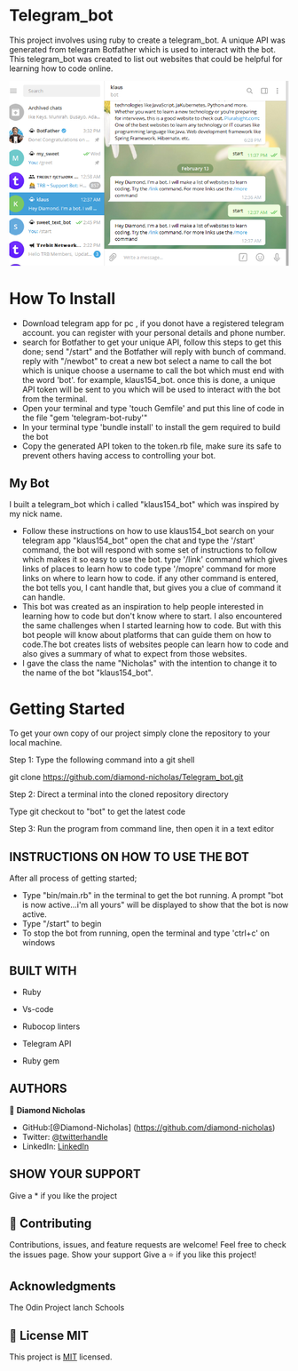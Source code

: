 # Telegram_bot
This project involves using ruby to create a telegram_bot. A unique API was generated from telegram Botfather which is used to interact with the bot.
This telegram_bot was created to list out websites that could be helpful for learning how to code online.

![screenshot](img/my_bot.png)

# How To Install
- Download telegram app for pc , if you donot have a registered telegram account. you can register with your personal details and phone number.
- search for Botfather to get your unique API, follow this steps to get this done;
      send "/start" and the Botfather will reply with bunch of command.
      reply with "/newbot" to creat a new bot
      select a name to call the bot which is unique
      choose a username to call the bot which must end with the word 'bot'. for example, klaus154_bot.
      once this is done, a unique API token will be sent to you which will be used to interact with the bot from the terminal.
- Open your terminal and type 'touch Gemfile' and put this line of code in the file "gem 'telegram-bot-ruby'"
- In your terminal type 'bundle install' to install the gem required to build the bot
- Copy the generated API token to the token.rb file, make sure its safe to prevent others having access to controlling your bot.

## My Bot
I built a telegram_bot which i called "klaus154_bot" which was inspired by my nick name.
- Follow these instructions on how to use klaus154_bot
   search on your telegram app "klaus154_bot"
   open the chat and type the '/start' command, the bot will respond with some set of instructions to follow which makes it so easy to use the bot.
   type '/link' command which gives links of places to learn how to code
   type '/mopre' command for more links on where to learn how to code.
   if any other command is entered, the bot tells you, I cant handle that, but gives you a clue of command it can handle.
- This bot was created as an inspiration to help people interested in learning how to code but don't know where to start. I also encountered the 
   same challenges when I started learning how to code. But with this bot people will know about platforms that can guide them on how to code.The bot creates lists of websites people can learn how to code and also gives a summary of what to expect from those websites.
- I gave the class the name "Nicholas" with the intention to change it to the name of the bot "klaus154_bot".

# Getting Started

To get your own copy of our project simply clone the repository to your local machine.

Step 1: Type the following command into a git shell

git clone https://github.com/diamond-nicholas/Telegram_bot.git

Step 2: Direct a terminal into the cloned repository directory

Type git checkout to "bot" to get the latest code

Step 3: Run the program from command line, then open it in a text editor

## INSTRUCTIONS ON HOW TO USE THE BOT

After all process of getting started;
- Type "bin/main.rb" in the terminal to get the bot running. A prompt "bot is now active...i'm  all yours" will be displayed to show that the bot is now active.
- Type "/start" to begin 
- To stop the bot from running, open the terminal and type 'ctrl+c' on windows

## BUILT WITH
- Ruby

- Vs-code

- Rubocop linters

- Telegram API

- Ruby gem

## AUTHORS
👤 **Diamond Nicholas**
- GitHub:[@Diamond-Nicholas] (https://github.com/diamond-nicholas) 
- Twitter: [@twitterhandle](https://twitter.com/diamondnich)
- LinkedIn: [LinkedIn](https://www.linkedin.com/in/diamond-nicholas/)

## SHOW YOUR SUPPORT
Give a \* if you like the project

## 🤝 Contributing
Contributions, issues, and feature requests are welcome!
Feel free to check the issues page. Show your support
Give a ⭐️ if you like this project!

## Acknowledgments
The Odin Project
lanch Schools

## 📝 License MIT
This project is [MIT](./LICENSE) licensed.